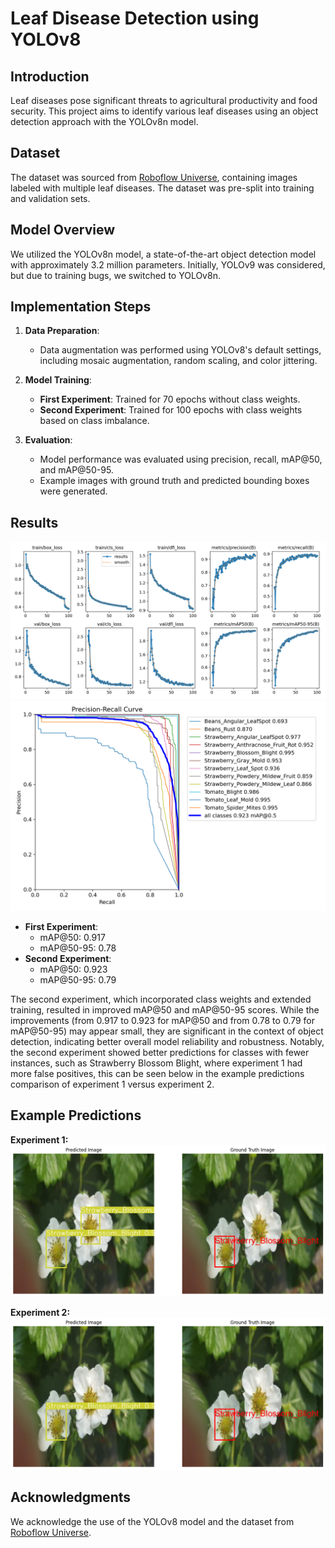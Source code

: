# Leaf Disease Detection using YOLOv8

## Introduction

Leaf diseases pose significant threats to agricultural productivity and food security. This project aims to identify various leaf diseases using an object detection approach with the YOLOv8n model.

## Dataset

The dataset was sourced from [Roboflow Universe](https://universe.roboflow.com/artificial-intelligence-82oex/detecting-diseases), containing images labeled with multiple leaf diseases. The dataset was pre-split into training and validation sets.

## Model Overview

We utilized the YOLOv8n model, a state-of-the-art object detection model with approximately 3.2 million parameters. Initially, YOLOv9 was considered, but due to training bugs, we switched to YOLOv8n.

## Implementation Steps

1. **Data Preparation**:
   - Data augmentation was performed using YOLOv8's default settings, including mosaic augmentation, random scaling, and color jittering.

2. **Model Training**:
   - **First Experiment**: Trained for 70 epochs without class weights.
   - **Second Experiment**: Trained for 100 epochs with class weights based on class imbalance.

3. **Evaluation**:
   - Model performance was evaluated using precision, recall, mAP@50, and mAP@50-95.
   - Example images with ground truth and predicted bounding boxes were generated.

## Results

![Training Curves](runs/detect/train_2/results.png)
![Precision-Recall Curves](runs/detect/train_2/PR_curve.png)

- **First Experiment**:
  - mAP@50: 0.917
  - mAP@50-95: 0.78
- **Second Experiment**:
  - mAP@50: 0.923
  - mAP@50-95: 0.79

The second experiment, which incorporated class weights and extended training, resulted in improved mAP@50 and mAP@50-95 scores. While the improvements (from 0.917 to 0.923 for mAP@50 and from 0.78 to 0.79 for mAP@50-95) may appear small, they are significant in the context of object detection, indicating better overall model reliability and robustness. Notably, the second experiment showed better predictions for classes with fewer instances, such as Strawberry Blossom Blight, where experiment 1 had more false positives, this can be seen below in the example predictions comparison of experiment 1 versus experiment 2.

## Example Predictions

**Experiment 1:**
![Predicted Image vs Ground Truth Image](runs_predictions/exp_1/1.png)

**Experiment 2:**
![Predicted Image vs Ground Truth Image](runs_predictions/exp_2/4.png)

## Acknowledgments

We acknowledge the use of the YOLOv8 model and the dataset from [Roboflow Universe](https://universe.roboflow.com/).
